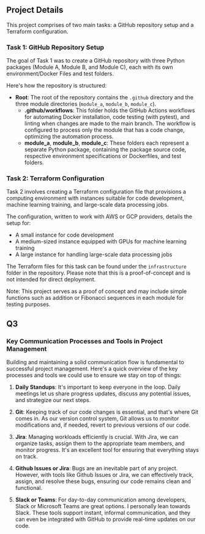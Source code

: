 ## Project Details

This project comprises of two main tasks: a GitHub repository setup and a Terraform configuration. 

### Task 1: GitHub Repository Setup 

The goal of Task 1 was to create a GitHub repository with three Python packages (Module A, Module B, and Module C), each with its own environment/Docker Files and test folders. 

Here's how the repository is structured:

- **Root**: The root of the repository contains the `.github` directory and the three module directories (`module_a`, `module_b`, `module_c`).
    - **.github/workflows**: This folder holds the GitHub Actions workflows for automating Docker installation, code testing (with pytest), and linting when changes are made to the main branch. The workflow is configured to process only the module that has a code change, optimizing the automation process.
    - **module_a**, **module_b**, **module_c**: These folders each represent a separate Python package, containing the package source code, respective environment specifications or Dockerfiles, and test folders.

### Task 2: Terraform Configuration

Task 2 involves creating a Terraform configuration file that provisions a computing environment with instances suitable for code development, machine learning training, and large-scale data processing jobs. 

The configuration, written to work with AWS or GCP providers, details the setup for:

- A small instance for code development
- A medium-sized instance equipped with GPUs for machine learning training
- A large instance for handling large-scale data processing jobs

The Terraform files for this task can be found under the `infrastructure` folder in the repository. Please note that this is a proof-of-concept and is not intended for direct deployment.

Note: This project serves as a proof of concept and may include simple functions such as addition or Fibonacci sequences in each module for testing purposes.

## Q3
###  Key Communication Processes and Tools in Project Management

Building and maintaining a solid communication flow is fundamental to successful project management. Here's a quick overview of the key processes and tools we could use to ensure we stay on top of things:

1. **Daily Standups**: It's important to keep everyone in the loop. Daily meetings let us share progress updates, discuss any potential issues, and strategize our next steps. 

2. **Git**: Keeping track of our code changes is essential, and that's where Git comes in. As our version control system, Git allows us to monitor modifications and, if needed, revert to previous versions of our code.

3. **Jira**: Managing workloads efficiently is crucial. With Jira, we can organize tasks, assign them to the appropriate team members, and monitor progress. It's an excellent tool for ensuring that everything stays on track.

4. **Github Issues or Jira**: Bugs are an inevitable part of any project. However, with tools like Github Issues or Jira, we can effectively track, assign, and resolve these bugs, ensuring our code remains clean and functional.

5. **Slack or Teams**: For day-to-day communication among developers, Slack or Microsoft Teams are great options. I personally lean towards Slack. These tools support instant, informal communication, and they can even be integrated with GitHub to provide real-time updates on our code.
